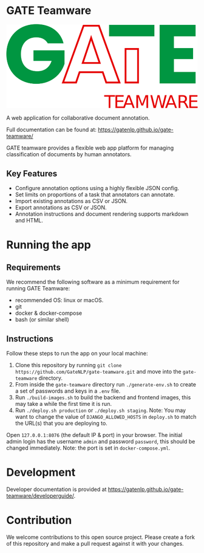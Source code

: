 # GATE Teamware

![](/frontend/public/static/img/gate-teamware-logo.svg "GATE Teamware")

A web application for collaborative document annotation. 

Full documentation can be found at: <https://gatenlp.github.io/gate-teamware/>

GATE teamware provides a flexible web app platform for managing classification of documents by human annotators.

## Key Features
* Configure annotation options using a highly flexible JSON config.
* Set limits on proportions of a task that annotators can annotate.
* Import existing annotations as CSV or JSON.
* Export annotations as CSV or JSON.
* Annotation instructions and document rendering supports markdown and HTML.

# Running the app
## Requirements
We recommend the following software as a minimum requirement for running GATE Teamware:
* recommended OS: linux or macOS.
* git
* docker & docker-compose
* bash (or similar shell)

## Instructions
Follow these steps to run the app on your local machine:
1. Clone this repository by running `git clone https://github.com/GateNLP/gate-teamware.git` and move into the `gate-teamware` directory.
1. From inside the `gate-teamware` directory run `./generate-env.sh` to create a set of passwords and keys in a `.env` file.
1. Run `./build-images.sh` to build the backend and frontend images, this may take a while the first time it is run. 
1. Run `./deploy.sh production` or `./deploy.sh staging`. Note: You may want to change the value of `DJANGO_ALLOWED_HOSTS` in `deploy.sh` to match the URL(s) that you are deploying to.

Open `127.0.0.1:8076` (the default IP & port) in your browser. The initial admin login has the username `admin` and password `password`, this should be changed immediately. Note: the port is set in `docker-compose.yml`.


# Development
Developer documentation is provided at <https://gatenlp.github.io/gate-teamware/developerguide/>.

# Contribution
We welcome contributions to this open source project. Please create a fork of this repository and make a pull request against it with your changes.





[docs]: https://gatenlp.github.io/gate-teamware/